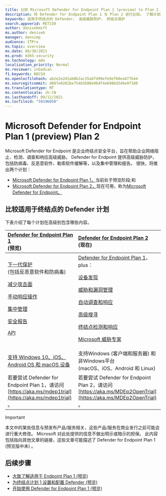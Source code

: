 ```yaml
---
title: 比较 Microsoft Defender for Endpoint Plan 1 (preview) to Plan 2
description: 将 Defender for Endpoint Plan 1 与 Plan 2 进行比较。 了解计划之间的差异，并选择适合组织需求的计划。
keywords: 适用于终结点的 Defender， 高级威胁防护， 终结点保护
search.appverid: MET150
author: denisebmsft
ms.author: deniseb
manager: dansimp
audience: ITPro
ms.topic: overview
ms.date: 08/30/2021
ms.prod: m365-security
ms.technology: mde
localization_priority: Normal
ms.reviewer: inbadian
f1.keywords: NOCSH
ms.openlocfilehash: ab2e2e2d1ab0b2ac35a6fd99efe9ef68ea477b44
ms.sourcegitcommit: d08fe0282be75483608e96df4e6986d346e97180
ms.translationtype: MT
ms.contentlocale: zh-CN
ms.lasthandoff: 09/12/2021
ms.locfileid: "59196058"
---
```

# <a name="microsoft-defender-for-endpoint-plan-1-preview-and-plan-2"></a>Microsoft Defender for Endpoint Plan 1 (preview) Plan 2

Microsoft Defender for Endpoint 是企业终结点安全平台，旨在帮助企业网络阻止、检测、调查和响应高级威胁。 Defender for Endpoint 提供高级威胁防护，包括防病毒、反恶意软件、勒索软件缓解等，以及集中管理和报告。 很快，将推出两个计划：   
 
- [Microsoft Defender for Endpoint Plan 1，](defender-endpoint-plan-1.md)当前处于预览阶段;和 
- [Microsoft Defender for Endpoint Plan 2，](microsoft-defender-endpoint.md)现在可用，称为[Microsoft Defender for Endpoint。](microsoft-defender-endpoint.md)

## <a name="compare-defender-for-endpoint-plans"></a>比较适用于终结点的 Defender 计划

下表介绍了每个计划在高级别包含哪些内容。

| [Defender for Endpoint Plan 1](defender-endpoint-plan-1.md) <br/> (预览)  | [Defender for Endpoint Plan 2](microsoft-defender-endpoint.md) <br/> (现在)  |
|:---|:---|
| [下一代保护](defender-endpoint-plan-1.md#next-generation-protection) <br/> (包括反恶意软件和防病毒)  <p> [减少攻击面](defender-endpoint-plan-1.md#attack-surface-reduction) <p> [手动响应操作](defender-endpoint-plan-1.md#manual-response-actions) <p> [集中管理](defender-endpoint-plan-1.md#centralized-management) <p>[安全报告](defender-endpoint-plan-1.md#reporting) <p>[API](defender-endpoint-plan-1.md#apis)  | [Defender for Endpoint Plan 1](defender-endpoint-plan-1.md)， plus： <p> [设备发现](device-discovery.md) <p> [威胁和漏洞管理](next-gen-threat-and-vuln-mgt.md) <p> [自动调查和响应](automated-investigations.md) <p> [高级搜寻](advanced-hunting-overview.md) <p> [终结点检测和响应](overview-endpoint-detection-response.md) <p> [Microsoft 威胁专家](microsoft-threat-experts.md)  |
| [支持 Windows 10、iOS、Android OS 和 macOS 设备](defender-endpoint-plan-1.md#cross-platform-support) | 支持Windows (客户端和服务器) 和非Windows平台<br/>  (macOS、iOS、Android 和 Linux)  |
| 若要尝试 Defender for Endpoint Plan 1，请访问 [https://aka.ms/mdep1trial](https://aka.ms/mdep1trial) 。 | 若要尝试 Defender for Endpoint Plan 2，请访问 [https://aka.ms/MDEp2OpenTrial](https://aka.ms/MDEp2OpenTrial) 。 |

> [!IMPORTANT]
> 本文中的某些信息与预发布产品/服务相关，这些产品/服务在商业发行之前可能会进行重大修改。 Microsoft 对此处提供的信息不做出明示或暗示的担保。 此内容包括指向其他文章的链接，这些文章可能描述了 Defender for Endpoint Plan 1 (预览版中未) 。

## <a name="next-steps"></a>后续步骤

- [大致了解适用于 Endpoint Plan 1 (预览) ](defender-endpoint-plan-1.md)
- [为终结点计划 1 设置和配置 Defender (预览) ](mde-p1-setup-configuration.md)
- [开始使用 Defender for Endpoint Plan 1 (预览) ](mde-plan1-getting-started.md)
